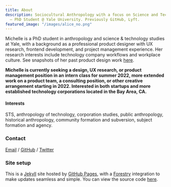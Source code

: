 ```yaml
---
title: About
description: Sociocultural Anthropology with a focus on Science and Technology Studies
  — PhD Student @ Yale University. Previously GitHub, Lyft.
featured_image: "/images/alice_no.png"
---
```


Michelle is a PhD student in anthropology and science & technology studies at Yale, with a background as a professional product designer with UX research, frontend development, and project management experience. Her research interests include technology company workflows and workplace culture. See snapshots of her past product design work [here](https://www.michellevenetucci.com).

**Michelle is currently seeking a design, UX research, or product management position in an intern class for summer 2022, more extended work on a product team, a consulting position, or other creative arrangement starting in 2022. Interested in both startups and more established technology corporations located in the Bay Area, CA.**

#### Interests

STS, anthropology of technology, corporation studies, public anthropology, historical anthropology, community formation and subversion, subject formation and agency.

### Contact

[Email](mailto:michelle.venetucci@yale.edu) / [GitHub](https://github.com/venetucci) / [Twitter](https://twitter.com/mvenetucci)

### Site setup

This is a [Jekyll](https://jekyllrb.com/) site hosted by [GitHub Pages](https://pages.github.com/), with a [Forestry](https://forestry.io/) integration to make updates seamless and simple. You can view the source code [here](https://github.com/venetucci/personal-website).

